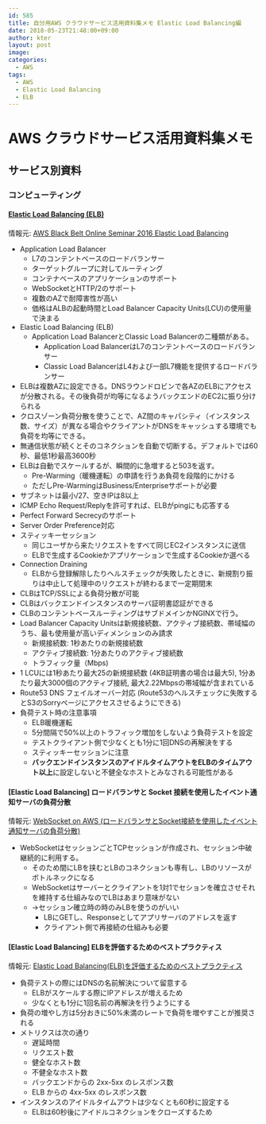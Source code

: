 ```yaml
---
id: 585
title: 自分用AWS クラウドサービス活用資料集メモ Elastic Load Balancing編
date: 2018-05-23T21:48:00+09:00
author: kter
layout: post
image: 
categories:
  - AWS
tags:
  - AWS
  - Elastic Load Balancing
  - ELB
---
```

# AWS クラウドサービス活用資料集メモ

## サービス別資料

### コンピューティング

#### [Elastic Load Balancing (ELB)](https://aws.amazon.com/jp/elasticloadbalancing/)

情報元: [AWS Black Belt Online Seminar 2016 Elastic Load Balancing](https://www.slideshare.net/AmazonWebServicesJapan/aws-black-belt-online-seminar-2016-elastic-load-balancing)

* Application Load Balancer
    * L7のコンテントベースのロードバランサー
    * ターゲットグループに対してルーティング
    * コンテナベースのアプリケーションのサポート
    * WebSocketとHTTP/2のサポート
    * 複数のAZで耐障害性が高い
    * 価格はALBの起動時間とLoad Balancer Capacity Units(LCU)の使用量で決まる
* Elastic Load Balancing (ELB)
    * Application Load BalancerとClassic Load Balancerの二種類がある。
        * Application Load BalancerはL7のコンテントベースのロードバランサー
        * Classic Load BalancerはL4および一部L7機能を提供するロードバランサー
* ELBは複数AZに設定できる。DNSラウンドロビンで各AZのELBにアクセスが分散される。その後負荷が均等になるようバックエンドのEC2に振り分けられる
* クロスゾーン負荷分散を使うことで、AZ間のキャパシティ（インスタンス数、サイズ）が異なる場合やクライアントがDNSをキャッシュする環境でも負荷を均等にできる。
* 無通信状態が続くとそのコネクションを自動で切断する。デフォルトでは60秒、最低1秒最高3600秒
* ELBは自動でスケールするが、瞬間的に急増すると503を返す。
    * Pre-Warming（暖機運転）の申請を行うあ負荷を段階的にかける
    * ただしPre-WarmingはBusiness/Enterpriseサポートが必要
* サブネットは最小/27、空きIPは8以上
* ICMP Echo Request/Replyを許可すれば、ELBがpingにも応答する
* Perfect Forward Secrecyのサポート
* Server Order Preference対応
* スティッキーセッション
    * 同じユーザから来たリクエストをすべて同じEC2インスタンスに送信
    * ELBで生成するCookieかアプリケーションで生成するCookieか選べる
* Connection Draining
    * ELBから登録解除したりヘルスチェックが失敗したときに、新規割り振りは中止して処理中のリクエストが終わるまで一定期間末
* CLBはTCP/SSLによる負荷分散が可能
* CLBはバックエンドインスタンスのサーバ証明書認証ができる
* CLBのコンテントベースルーティングはサブドメインかNGINXで行う。
* Load Balancer Capacity Unitsは新規接続数、アクティブ接続数、帯域幅のうち、最も使用量が高いディメンションのみ請求
    * 新規接続数: 1秒あたりの新規接続数
    * アクティブ接続数: 1分あたりのアクティブ接続数
    * トラフィック量（Mbps)
* 1 LCUには1秒あたり最大25の新規接続数 (4KB証明書の場合は最大5), 1分あたり最大3000個のアクティブ接続, 最大2.22Mbpsの帯域幅が含まれている
* Route53 DNS フェイルオーバー対応 (Route53のヘルスチェックに失敗するとS3のSorryページにアクセスさせるようにできる)
* 負荷テスト時の注意事項
    * ELB暖機運転
    * 5分間隔で50%以上のトラフィック増加をしないよう負荷テストを設定
    * テストクライアント側で少なくとも1分に1回DNSの再解決をする
    * スティッキーセッションに注意
    * **バックエンドインスタンスのアイドルタイムアウトをELBのタイムアウト以上**に設定しないと不健全なホストとみなされる可能性がある

#### [Elastic Load Balancing] ロードバランサと Socket 接続を使用したイベント通知サーバの負荷分散

情報元: [WebSocket on AWS (ロードバランサとSocket接続を使用したイベント通知サーバの負荷分散)](https://www.slideshare.net/AmazonWebServicesJapan/socket-15753751)

* WebSocketはセッションごとTCPセッションが作成され、セッション中破継続的に利用する。
    * そのため間にLBを挟むとLBのコネクションも専有し、LBのリソースがボトルネックになる
    * WebSocketはサーバーとクライアントを1対1でセションを確立させそれを維持する仕組みなのでLBはあまり意味がない
    * →セッション確立時の時のみLBを使うのがいい
        * LBにGETし、Responseとしてアプリサーバのアドレスを返す
        * クライアント側で再接続の仕組みも必要

#### [Elastic Load Balancing] ELBを評価するためのベストプラクティス

情報元: [Elastic Load Balancing(ELB)を評価するためのベストプラクティス](http://d36cz9buwru1tt.cloudfront.net/jp/documentation/BestPracticesInEvaluatingELB-ja-final.pdf)

* 負荷テストの際にはDNSの名前解決について留意する
    * ELBがスケールする際にIPアドレスが増えるため
    * 少なくとも1分に1回名前の再解決を行うようにする
* 負荷の増やし方は5分おきに50%未満のレートで負荷を増やすことが推奨される
* メトリクスは次の通り
    * 遅延時間
    * リクエスト数
    * 健全なホスト数
    * 不健全なホスト数
    * バックエンドからの 2xx-5xx のレスポンス数
    * ELB からの 4xx-5xx のレスポンス数
* インスタンスのアイドルタイムアウトは少なくとも60秒に設定する
    * ELBは60秒後にアイドルコネクションをクローズするため

